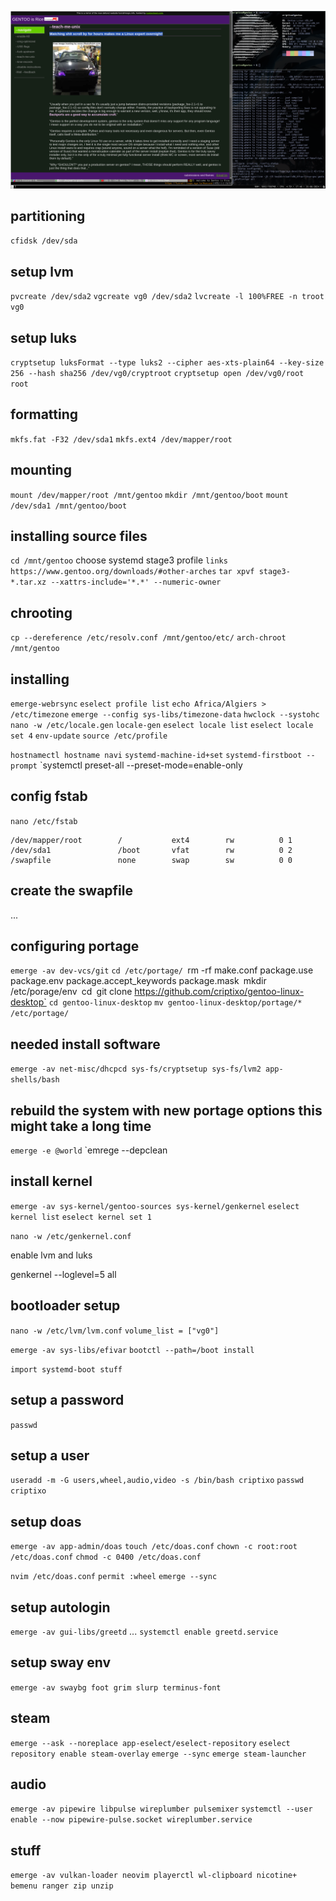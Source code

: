 ![screenshot](./screenshots/rice.png)

## partitioning 
`cfidsk /dev/sda`

## setup lvm 
`pvcreate /dev/sda2`
`vgcreate vg0 /dev/sda2`
`lvcreate -l 100%FREE -n troot vg0`

## setup luks
`cryptsetup luksFormat --type luks2 --cipher aes-xts-plain64 --key-size 256 --hash sha256 /dev/vg0/cryptroot`
`cryptsetup open /dev/vg0/root root`

## formatting
`mkfs.fat -F32 /dev/sda1`
`mkfs.ext4 /dev/mapper/root`

## mounting
`mount /dev/mapper/root /mnt/gentoo`
`mkdir /mnt/gentoo/boot`
`mount /dev/sda1 /mnt/gentoo/boot`

## installing source files
`cd /mnt/gentoo`
choose systemd stage3 profile `links https://www.gentoo.org/downloads/#other-arches`
`tar xpvf stage3-*.tar.xz --xattrs-include='*.*' --numeric-owner`

## chrooting
`cp --dereference /etc/resolv.conf /mnt/gentoo/etc/`
`arch-chroot /mnt/gentoo`

## installing
`emerge-webrsync`
`eselect profile list`
`echo Africa/Algiers > /etc/timezone`
`emerge --config sys-libs/timezone-data`
`hwclock --systohc`
`nano -w /etc/locale.gen` 
`locale-gen`
`eselect locale list`
`eselect locale set 4`
`env-update`
`source /etc/profile`

`hostnamectl hostname navi`
`systemd-machine-id+set`
`systemd-firstboot --prompt`
`systemctl preset-all --preset-mode=enable-only

## config fstab
`nano /etc/fstab`

```
/dev/mapper/root		/		    ext4		rw		    0 1
/dev/sda1			    /boot		vfat		rw		    0 2
/swapfile			    none 		swap 		sw	        0 0
```
## create the swapfile
...

## configuring portage
`emerge -av dev-vcs/git`
`cd /etc/portage/
`rm -rf make.conf package.use package.env package.accept_keywords package.mask`
`mkdir /etc/porage/env`
`cd`
`git clone https://github.com/criptixo/gentoo-linux-desktop`
`cd gentoo-linux-desktop`
`mv gentoo-linux-desktop/portage/* /etc/portage/`

## needed install software

`emerge -av net-misc/dhcpcd sys-fs/cryptsetup sys-fs/lvm2 app-shells/bash`

## rebuild the system with new portage options this might take a long time
`emerge -e @world`
`emrege --depclean


## install kernel

`emerge -av sys-kernel/gentoo-sources sys-kernel/genkernel`
`eselect kernel list`
`eselect kernel set 1`

`nano -w /etc/genkernel.conf`

enable lvm and luks

genkernel --loglevel=5 all

## bootloader setup
`nano -w /etc/lvm/lvm.conf`
`volume_list = ["vg0"]`

`emerge -av sys-libs/efivar`
`bootctl --path=/boot install`

`import systemd-boot stuff`

## setup a password
`passwd`

## setup a user
`useradd -m -G users,wheel,audio,video -s /bin/bash criptixo`
`passwd criptixo`

## setup doas
`emerge -av app-admin/doas`
`touch /etc/doas.conf`
`chown -c root:root /etc/doas.conf`
`chmod -c 0400 /etc/doas.conf`

`nvim /etc/doas.conf`
`permit :wheel`
`emerge --sync`

## setup autologin
`emerge -av gui-libs/greetd`
...
`systemctl enable greetd.service`

## setup sway env
`emerge -av swaybg foot grim slurp terminus-font`

## steam 
`emerge --ask --noreplace app-eselect/eselect-repository`
`eselect repository enable steam-overlay`
`emerge --sync`
`emerge steam-launcher`

## audio
`emerge -av pipewire libpulse wireplumber pulsemixer`
`systemctl --user enable --now pipewire-pulse.socket wireplumber.service`

## stuff
`emerge -av vulkan-loader neovim playerctl wl-clipboard nicotine+ bemenu ranger zip unzip`
